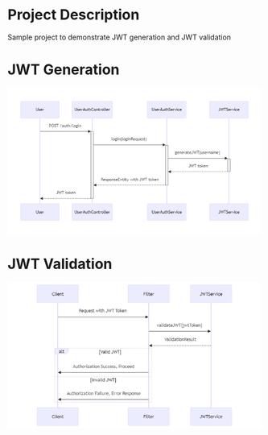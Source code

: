 # Project Description
 Sample project to demonstrate JWT generation and JWT validation

# JWT Generation 
![img.png](src/main/resources/static/jwt-generation-flow.png)

# JWT Validation
![img.png](src/main/resources/static/jwt-validation-flow.png)